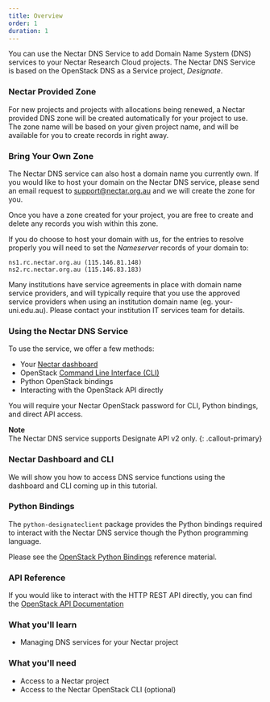 ```yaml
---
title: Overview
order: 1
duration: 1
---
```


You can use the Nectar DNS Service to add Domain Name System (DNS) services to
your Nectar Research Cloud projects. The Nectar DNS Service is based on the
OpenStack DNS as a Service project, *Designate*.

### Nectar Provided Zone

For new projects and projects with allocations being renewed, a Nectar provided
DNS zone will be created automatically for your project to use. The zone name
will be based on your given project name, and will be available for you to
create records in right away.

### Bring Your Own Zone

The Nectar DNS service can also host a domain name you currently own. If you
would like to host your domain on the Nectar DNS service, please send an email
request to [support@nectar.org.au](mailto:support@nectar.org.au) and we will
create the zone for you.

Once you have a zone created for your project, you are free to create and
delete any records you wish within this zone.

If you do choose to host your domain with us, for the entries to resolve
properly you will need to set the *Nameserver* records of your domain to:

```
ns1.rc.nectar.org.au (115.146.81.148)
ns2.rc.nectar.org.au (115.146.83.183)
```

Many institutions have service agreements in place with domain name service
providers, and will typically require that you use the approved service
providers when using an institution domain name (eg. your-uni.edu.au). Please
contact your institution IT services team for details.

### Using the Nectar DNS Service

To use the service, we offer a few methods:

- Your [Nectar dashboard](https://dashboard.rc.nectar.org.au)
- OpenStack [Command Line Interface (CLI)](tutorial/openstack-cli)
- Python OpenStack bindings
- Interacting with the OpenStack API directly

You will require your Nectar OpenStack password for CLI, Python bindings, and
direct API access.

**Note**<br/>
The Nectar DNS service supports Designate API v2 only.
{: .callout-primary}

### Nectar Dashboard and CLI

We will show you how to access DNS service functions using the dashboard and
CLI coming up in this tutorial.

### Python Bindings

The `python-designateclient` package provides the Python bindings required to
interact with the Nectar DNS service though the Python programming language.

Please see the
[OpenStack Python Bindings](https://docs.openstack.org/python-designateclient/latest/user/bindings.html)
reference material.

### API Reference

If you would like to interact with the HTTP REST API directly, you can find the
[OpenStack API Documentation](https://developer.openstack.org/api-ref/dns/)

### What you'll learn

- Managing DNS services for your Nectar project

### What you'll need

- Access to a Nectar project
- Access to the Nectar OpenStack CLI (optional)
